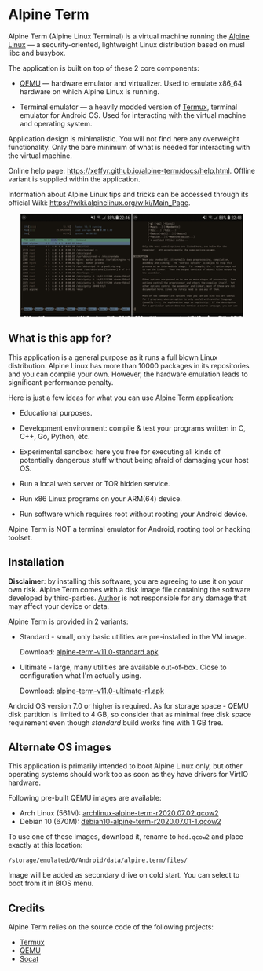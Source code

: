 # Alpine Term

Alpine Term (Alpine Linux Terminal) is a virtual machine running the
[Alpine Linux](https://alpinelinux.org) — a security-oriented, lightweight
Linux distribution based on musl libc and busybox.

The application is built on top of these 2 core components:

 - [QEMU](https://qemu.org) — hardware emulator and virtualizer. Used to
   emulate x86_64 hardware on which Alpine Linux is running.

 - Terminal emulator — a heavily modded version of [Termux](https://github.com/termux),
   terminal emulator for Android OS. Used for interacting with the virtual machine and
   operating system.

Application design is minimalistic. You will not find here any overweight
functionality. Only the bare minimum of what is needed for interacting with
the virtual machine.

Online help page: https://xeffyr.github.io/alpine-term/docs/help.html. Offline
variant is supplied within the application.

Information about Alpine Linux tips and tricks can be accessed through its official
Wiki: https://wiki.alpinelinux.org/wiki/Main_Page.

<p align="center"><img src="/help-page/img/demo_anim.gif" width="90%"/></p>

## What is this app for?

This application is a general purpose as it runs a full blown Linux distribution.
Alpine Linux has more than 10000 packages in its repositories and you can compile
your own. However, the hardware emulation leads to significant performance penalty.

Here is just a few ideas for what you can use Alpine Term application:

 - Educational purposes.

 - Development environment: compile & test your programs written in C, C++, Go,
   Python, etc.

 - Experimental sandbox: here you free for executing all kinds of potentially
   dangerous stuff without being afraid of damaging your host OS.

 - Run a local web server or TOR hidden service.

 - Run x86 Linux programs on your ARM(64) device.

 - Run software which requires root without rooting your Android device.

Alpine Term is NOT a terminal emulator for Android, rooting tool or hacking toolset.

## Installation

**Disclaimer**: by installing this software, you are agreeing to use it
on your own risk. Alpine Term comes with a disk image file containing the
software developed by third-parties. [Author](https://github.com/xeffyr)
is not responsible for any damage that may affect your device or data.

Alpine Term is provided in 2 variants:

 - Standard - small, only basic utilities are pre-installed in the VM image.

   Download: [alpine-term-v11.0-standard.apk](https://github.com/xeffyr/alpine-term/releases/download/v11.0/alpine-term-v11.0-standard.apk)

 - Ultimate - large, many utilities are available out-of-box. Close to configuration what I'm actually using.

   Download: [alpine-term-v11.0-ultimate-r1.apk](https://github.com/xeffyr/alpine-term/releases/download/v11.0/alpine-term-v11.0-ultimate-r1.apk)

Android OS version 7.0 or higher is required. As for storage space - QEMU disk
partition is limited to 4 GB, so consider that as minimal free disk space requirement
even though *standard* build works fine with 1 GB free.

## Alternate OS images

This application is primarily intended to boot Alpine Linux only, but other
operating systems should work too as soon as they have drivers for VirtIO
hardware.

Following pre-built QEMU images are available:

* Arch Linux (561M): [archlinux-alpine-term-r2020.07.02.qcow2](https://github.com/xeffyr/alpine-term/releases/download/v11.0/archlinux-alpine-term-r2020.07.02.qcow2)
* Debian 10 (670M): [debian10-alpine-term-r2020.07.01-1.qcow2](https://github.com/xeffyr/alpine-term/releases/download/v11.0/debian10-alpine-term-r2020.07.01-1.qcow2)

To use one of these images, download it, rename to `hdd.qcow2` and place
exactly at this location:
```
/storage/emulated/0/Android/data/alpine.term/files/
```
Image will be added as secondary drive on cold start. You can select to boot
from it in BIOS menu.

## Credits

Alpine Term relies on the source code of the following projects:

 - [Termux](https://github.com/termux/termux-app)
 - [QEMU](https://qemu.org)
 - [Socat](http://www.dest-unreach.org/socat/)
